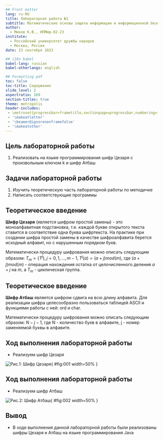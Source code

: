 ```yaml
---
## Front matter
lang: ru-RU
title: Лабораторная работа №1
subtitle: Математические основы защиты информации и информационной безопасности
author:
  - Минов К.В., НПМмд-02-23
institute:
  - Российский университет дружбы народов
  - Москва, Россия
date: 23 сентября 2023

## i18n babel
babel-lang: russian
babel-otherlangs: english

## Formatting pdf
toc: false
toc-title: Содержание
slide_level: 2
aspectratio: 169
section-titles: true
theme: metropolis
header-includes:
 - \metroset{progressbar=frametitle,sectionpage=progressbar,numbering=fraction}
 - '\makeatletter'
 - '\beamer@ignorenonframefalse'
 - '\makeatother'
---
```


## Цель лабораторной работы

1) Реализовать на языке программирования шифр Цезаря с произвольным ключом k и шифр Атбаш

## Задачи лабораторной работы
1) Изучить теоретическую часть лабораторной работы по методичке
2) Написать соответствующие программы

## Теоретическое введение

__Шифр Цезаря__ (является шифром простой замены) - это моноалфавитная подстановка, т.е. каждой букве открытого текста ставится в соответствие одна буква шифртекста. На практике при создании шифра простой замены в качестве шифроалфавита берется исходный алфавит, но с нарушенным порядком букв. 

Математически процедуру шифрования можно описать следующим образом: $T_m=\{T^j\}, j=0,1,...,m-1, T^j(a)=(a+j) mod (m)$, где $(a+j) mod (m)$ - операция нахождения остатка от целочисленного деления $a+j$ на $m$, а $T_m$ - циклическая группа.

## Теоретическое введение

__Шифр Атбаш__ является шифром сдвига на всю длину алфавита. Для реализации шифра целесообразно пользоваться таблицей ASCII и функциями работы с ней: ord и char.

Математически процедуру шифрования можно описать следующим образом: $N - j - 1$, где N - количество букв в алфавите, j - номер заменяемой буквы в алфавите.

## Ход выполнения лабораторной работы
- Реализуем шифр Цезаря

![Рис.1: Шифр Цезаря](image/picture1.png){ #fig:001 width=50% }

## Ход выполнения лабораторной работы
- Реализуем шифр Атбаш

![Рис.2: Шифр Атбаш](image/picture3.png){ #fig:002 width=50% }

## Вывод
- В ходе выполнения данной лабораторной работы были реализованы шифры Цезаря и Атбаш на языке программирования Java
